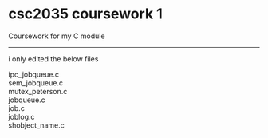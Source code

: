 # csc2035 coursework 1
Coursework for my C module

---

i only edited the below files


ipc_jobqueue.c  
sem_jobqueue.c  
mutex_peterson.c  
jobqueue.c  
job.c  
joblog.c  
shobject_name.c  
